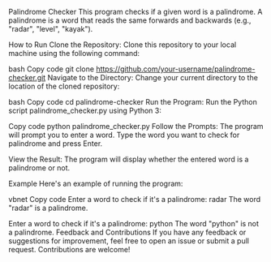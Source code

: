 Palindrome Checker
This program checks if a given word is a palindrome. A palindrome is a word that reads the same forwards and backwards (e.g., "radar", "level", "kayak").

How to Run
Clone the Repository: Clone this repository to your local machine using the following command:

bash
Copy code
git clone https://github.com/your-username/palindrome-checker.git
Navigate to the Directory: Change your current directory to the location of the cloned repository:

bash
Copy code
cd palindrome-checker
Run the Program: Run the Python script palindrome_checker.py using Python 3:

Copy code
python palindrome_checker.py
Follow the Prompts: The program will prompt you to enter a word. Type the word you want to check for palindrome and press Enter.

View the Result: The program will display whether the entered word is a palindrome or not.

Example
Here's an example of running the program:

vbnet
Copy code
Enter a word to check if it's a palindrome: radar
The word "radar" is a palindrome.

Enter a word to check if it's a palindrome: python
The word "python" is not a palindrome.
Feedback and Contributions
If you have any feedback or suggestions for improvement, feel free to open an issue or submit a pull request. Contributions are welcome!
